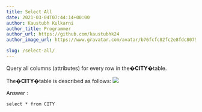 ```yaml
---
title: Select All
date: 2021-03-04T07:44:14+00:00
author: Kaustubh Kulkarni
author_title: Programmer
author_url: https://github.com/kaustubhk24
author_image_url: https://www.gravatar.com/avatar/b76fcfc82fc2e8fdc8075636f1735f61?s=200

slug: /select-all/
---
```

Query all columns (attributes) for every row in the�**CITY**�table.

The�**CITY**�table is described as follows:
![](http://blog.kaustubh.codes/imgs/wp-content/uploads/2021/03/sql-1.jpg) 

Answer :

```vb title="file.vb"
select * from CITY
```